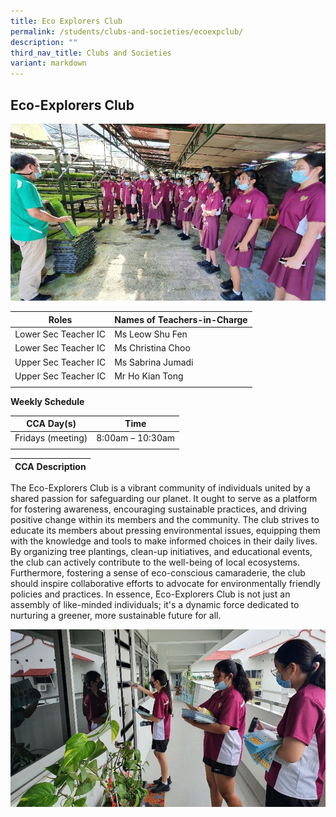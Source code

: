 ```yaml
---
title: Eco Explorers Club
permalink: /students/clubs-and-societies/ecoexpclub/
description: ""
third_nav_title: Clubs and Societies
variant: markdown
---
```

## Eco-Explorers Club

![](/images/eco_explorer2.jpg)

| **Roles** | **Names of Teachers-in-Charge** |
|:---:|---|
| Lower Sec Teacher IC | Ms Leow Shu Fen |
| Lower Sec Teacher IC | Ms Christina Choo |
| Upper Sec Teacher IC | Ms Sabrina Jumadi  |
| Upper Sec Teacher IC | Mr Ho Kian Tong |
|  |  |

**Weekly Schedule**

| **CCA Day(s)** | **Time** |
|:---:|---|
| Fridays (meeting) | 8:00am – 10:30am |
|  |  |

| **CCA Description** |
|:---:|
<p>The Eco-Explorers Club is a vibrant community of individuals united by a shared passion for safeguarding our planet. It ought to serve as a platform for fostering awareness, encouraging sustainable practices, and driving positive change within its members and the community. The club strives to educate its members about pressing environmental issues, equipping them with the knowledge and tools to make informed choices in their daily lives. By organizing tree plantings, clean-up initiatives, and educational events, the club can actively contribute to the well-being of local ecosystems. Furthermore, fostering a sense of eco-conscious camaraderie, the club should inspire collaborative efforts to advocate for environmentally friendly policies and practices. In essence, Eco-Explorers Club is not just an assembly of like-minded individuals; it's a dynamic force dedicated to nurturing a greener, more sustainable future for all.</p>

![](/images/eco_explorer1.jpg)